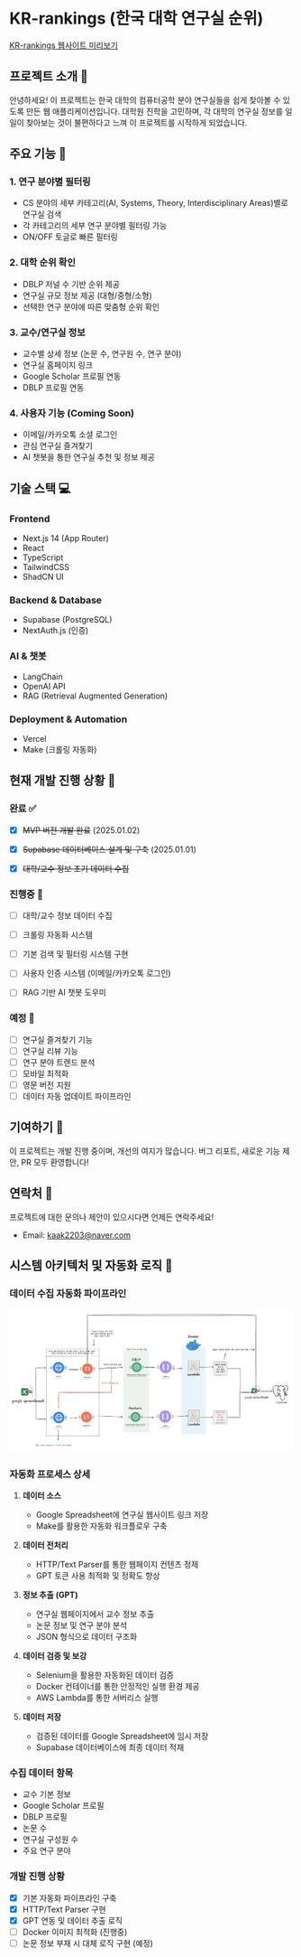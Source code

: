# KR-rankings (한국 대학 연구실 순위)

[KR-rankings 웹사이트 미리보기](https://kr-labstest.vercel.app/)

## 프로젝트 소개 👋

안녕하세요! 이 프로젝트는 한국 대학의 컴퓨터공학 분야 연구실들을 쉽게 찾아볼 수 있도록 만든 웹 애플리케이션입니다. 
대학원 진학을 고민하며, 각 대학의 연구실 정보를 일일이 찾아보는 것이 불편하다고 느껴 이 프로젝트를 시작하게 되었습니다.


## 주요 기능 🚀

### 1. 연구 분야별 필터링
- CS 분야의 세부 카테고리(AI, Systems, Theory, Interdisciplinary Areas)별로 연구실 검색
- 각 카테고리의 세부 연구 분야별 필터링 가능
- ON/OFF 토글로 빠른 필터링

### 2. 대학 순위 확인
- DBLP 저널 수 기반 순위 제공
- 연구실 규모 정보 제공 (대형/중형/소형)
- 선택한 연구 분야에 따른 맞춤형 순위 확인

### 3. 교수/연구실 정보
- 교수별 상세 정보 (논문 수, 연구원 수, 연구 분야)
- 연구실 홈페이지 링크
- Google Scholar 프로필 연동
- DBLP 프로필 연동

### 4. 사용자 기능 (Coming Soon)
- 이메일/카카오톡 소셜 로그인
- 관심 연구실 즐겨찾기
- AI 챗봇을 통한 연구실 추천 및 정보 제공

## 기술 스택 💻

### Frontend
- Next.js 14 (App Router)
- React
- TypeScript
- TailwindCSS
- ShadCN UI

### Backend & Database
- Supabase (PostgreSQL)
- NextAuth.js (인증)

### AI & 챗봇
- LangChain
- OpenAI API
- RAG (Retrieval Augmented Generation)

### Deployment & Automation
- Vercel
- Make (크롤링 자동화)

## 현재 개발 진행 상황 📝

### 완료 ✅
- [x] ~~MVP 버전 개발 완료~~ (2025.01.02)
- [x] ~~Supabase 데이터베이스 설계 및 구축~~ (2025.01.01)
- [x] ~~대학/교수 정보 초기 데이터 수집~~


### 진행중 🚧
- [ ] 대학/교수 정보 데이터 수집
- [ ] 크롤링 자동화 시스템
- [ ] 기본 검색 및 필터링 시스템 구현
- [ ] 사용자 인증 시스템 (이메일/카카오톡 로그인)
- [ ] RAG 기반 AI 챗봇 도우미


### 예정 📅
- [ ] 연구실 즐겨찾기 기능
- [ ] 연구실 리뷰 기능
- [ ] 연구 분야 트렌드 분석
- [ ] 모바일 최적화
- [ ] 영문 버전 지원
- [ ] 데이터 자동 업데이트 파이프라인

## 기여하기 🤝

이 프로젝트는 개발 진행 중이며, 개선의 여지가 많습니다. 버그 리포트, 새로운 기능 제안, PR 모두 환영합니다!

## 연락처 📧

프로젝트에 대한 문의나 제안이 있으시다면 언제든 연락주세요!
- Email: kaak2203@naver.com

## 시스템 아키텍처 및 자동화 로직 🔄

### 데이터 수집 자동화 파이프라인

![자동화 파이프라인 구조도](https://github.com/ejehoon/KR_Labs/blob/main/public/images/%EC%A7%84%ED%96%89%EC%A4%91%EC%9D%B8_%EC%9E%90%EB%8F%99%ED%99%94.png)

### 자동화 프로세스 상세

1. **데이터 소스**
   - Google Spreadsheet에 연구실 웹사이트 링크 저장
   - Make를 활용한 자동화 워크플로우 구축

2. **데이터 전처리**
   - HTTP/Text Parser를 통한 웹페이지 컨텐츠 정제
   - GPT 토큰 사용 최적화 및 정확도 향상

3. **정보 추출 (GPT)**
   - 연구실 웹페이지에서 교수 정보 추출
   - 논문 정보 및 연구 분야 분석
   - JSON 형식으로 데이터 구조화

4. **데이터 검증 및 보강**
   - Selenium을 활용한 자동화된 데이터 검증
   - Docker 컨테이너를 통한 안정적인 실행 환경 제공
   - AWS Lambda를 통한 서버리스 실행

5. **데이터 저장**
   - 검증된 데이터를 Google Spreadsheet에 임시 저장
   - Supabase 데이터베이스에 최종 데이터 적재

### 수집 데이터 항목
- 교수 기본 정보
- Google Scholar 프로필
- DBLP 프로필
- 논문 수
- 연구실 구성원 수
- 주요 연구 분야

### 개발 진행 상황
- [x] 기본 자동화 파이프라인 구축
- [x] HTTP/Text Parser 구현
- [x] GPT 연동 및 데이터 추출 로직
- [ ] Docker 이미지 최적화 (진행중)
- [ ] 논문 정보 부재 시 대체 로직 구현 (예정)
